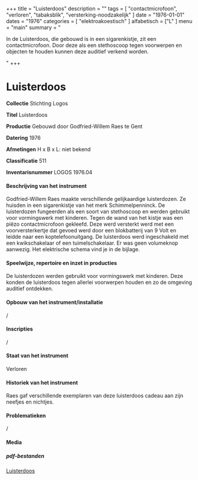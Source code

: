 ﻿+++
title = "Luisterdoos"
description = ""
tags = [
    "contactmicrofoon",
"verloren",
"tabaksblik",
"versterking-noodzakelijk"
]
date = "1976-01-01"
dates = "1976"
categories = [
    "elektroakoestisch"
]
alfabetisch = ["L"
]
menu = "main"
summary = "<p>In de Luisterdoos, die gebouwd is in een sigarenkistje, zit een contactmicrofoon. Door deze als een stethoscoop tegen voorwerpen en objecten te houden kunnen deze auditief verkend worden.  </p>"
+++

# Luisterdoos


**Collectie**
Stichting Logos

**Titel**
Luisterdoos

**Productie**
Gebouwd door Godfried-Willem Raes te Gent

**Datering**
1976

**Afmetingen**
H x B x L: niet bekend

**Classificatie**
511

**Inventarisnummer**
LOGOS 1976.04

#### Beschrijving van het instrument
Godfried-Willem Raes maakte verschillende gelijkaardige luisterdozen. Ze huisden in een sigarenkistje van het merk Schimmelpenninck. De luisterdozen fungeerden als een soort van stethoscoop en werden gebruikt voor vormingswerk met kinderen. Tegen de wand van het kistje was een piëzo contactmicrofoon gekleefd. Deze werd versterkt werd met een voorversterkertje dat gevoed werd door een blokbatterij van 9 Volt en leidde naar een koptelefoonuitgang. De luisterdoos werd ingeschakeld met een kwikschakelaar of een tuimelschakelaar. Er was geen volumeknop aanwezig. Het elektrische schema vind je in de bijlage.

#### Speelwijze, repertoire en inzet in producties
De luisterdozen werden gebruikt voor vormingswerk met kinderen. Deze konden de luisterdoos tegen allerlei voorwerpen houden en zo de omgeving auditief ontdekken.

#### Opbouw van het instrument/installatie
/

#### Inscripties
/

#### Staat van het instrument
Verloren

#### Historiek van het instrument
Raes gaf verschillende exemplaren van deze luisterdoos cadeau aan zijn neefjes en nichtjes.

#### Problematieken
/

#### Media

##### pdf-bestanden
[Luisterdoos](/logoscollectie/pdf/Luisterdoos/Luisterdoos%20schema.pdf)

